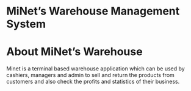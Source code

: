 # MiNet’s Warehouse Management System
# About MiNet’s Warehouse
Minet is a terminal based warehouse application which can be used by cashiers, managers and admin to sell and return the products from customers and also check the profits and statistics of their business.
# 
